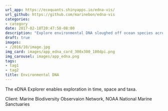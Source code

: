 ```yaml
---
url_app: https://ecoquants.shinyapps.io/edna-vis/
url_github: https://github.com/marinebon/edna-vis
categories:
- category
date: 2017-02-18T20:47:58-08:00
description: "Explore environmental DNA sloughed off ocean species across space, time and taxa."
draft: true
images:
- /2016/10/image.jpg
img_card: images/app_edna_card_300x300_100dpi.png
img_carousel: images/app_edna.png
tags:
- tag1
- tag2
title: Environmental DNA
---
```


The eDNA Explorer enables exploration in time, space and taxa.

Client: Marine Biodiversity Observaion Network, NOAA National Marine Sanctuaries

